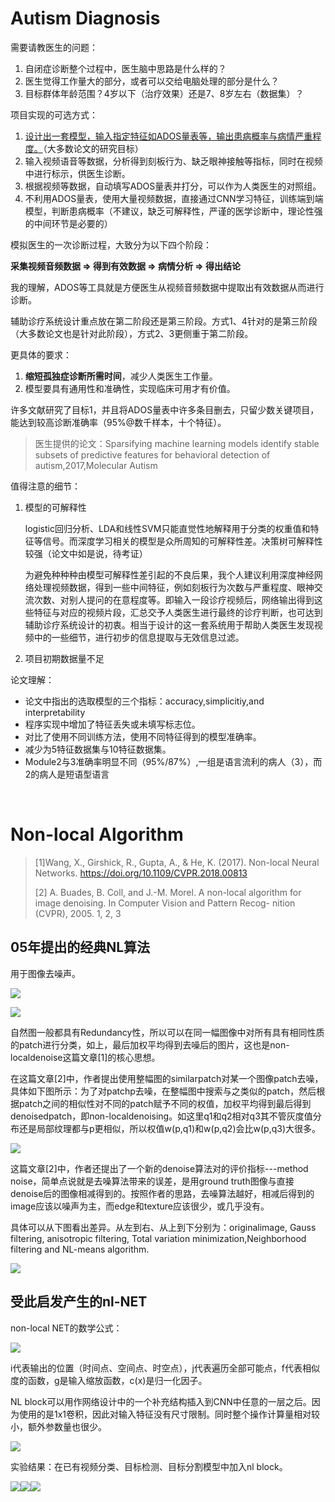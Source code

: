 # Autism Diagnosis

需要请教医生的问题：

1. 自闭症诊断整个过程中，医生脑中思路是什么样的？
2. 医生觉得工作量大的部分，或者可以交给电脑处理的部分是什么？
3. 目标群体年龄范围？4岁以下（治疗效果）还是7、8岁左右（数据集）？



项目实现的可选方式：

1. <u>设计出一套模型，输入指定特征如ADOS量表等，输出患病概率与病情严重程度。</u>（大多数论文的研究目标）
2. 输入视频语音等数据，分析得到刻板行为、缺乏眼神接触等指标，同时在视频中进行标示，供医生诊断。
3. 根据视频等数据，自动填写ADOS量表并打分，可以作为人类医生的对照组。
4. 不利用ADOS量表，使用大量视频数据，直接通过CNN学习特征，训练端到端模型，判断患病概率（不建议，缺乏可解释性，严谨的医学诊断中，理论性强的中间环节是必要的）



模拟医生的一次诊断过程，大致分为以下四个阶段：

**采集视频音频数据 => 得到有效数据 => 病情分析 => 得出结论**

我的理解，ADOS等工具就是方便医生从视频音频数据中提取出有效数据从而进行诊断。

辅助诊疗系统设计重点放在第二阶段还是第三阶段。方式1、4针对的是第三阶段（大多数论文也是针对此阶段），方式2、3更侧重于第二阶段。



更具体的要求：

1. **缩短孤独症诊断所需时间**，减少人类医生工作量。
2. 模型要具有通用性和准确性，实现临床可用才有价值。







许多文献研究了目标1，并且将ADOS量表中许多条目删去，只留少数关键项目，能达到较高诊断准确率（95%@数千样本，十个特征）。


> 医生提供的论文：Sparsifying machine learning models identify stable subsets of predictive features for behavioral detection of autism,2017,Molecular Autism







值得注意的细节：

1. 模型的可解释性

   logistic回归分析、LDA和线性SVM只能直觉性地解释用于分类的权重值和特征等信号。而深度学习相关的模型是众所周知的可解释性差。决策树可解释性较强（论文中如是说，待考证）

   为避免种种种由模型可解释性差引起的不良后果，我个人建议利用深度神经网络处理视频数据，得到一些中间特征，例如刻板行为次数与严重程度、眼神交流次数、对别人提问的在意程度等。即输入一段诊疗视频后，网络输出得到这些特征与对应的视频片段，汇总交予人类医生进行最终的诊疗判断，也可达到辅助诊疗系统设计的初衷。相当于设计的这一套系统用于帮助人类医生发现视频中的一些细节，进行初步的信息提取与无效信息过滤。
   

2. 项目初期数据量不足

    	





论文理解：

- 论文中指出的选取模型的三个指标：accuracy,simplicitiy,and interpretability
- 程序实现中增加了特征丢失或未填写标志位。
- 对比了使用不同训练方法，使用不同特征得到的模型准确率。
- 减少为5特征数据集与10特征数据集。
- Module2与3准确率明显不同（95%/87%）,一组是语言流利的病人（3），而2的病人是短语型语言




&nbsp;



# Non-local Algorithm

> [1]Wang, X., Girshick, R., Gupta, A., & He, K. (2017). Non-local Neural Networks. https://doi.org/10.1109/CVPR.2018.00813
>
> [2] A. Buades, B. Coll, and J.-M. Morel. A non-local algorithm for image denoising. In Computer Vision and Pattern Recog- nition (CVPR), 2005. 1, 2, 3

	

## 05年提出的经典NL算法

用于图像去噪声。

![](./1.jpg)

![](./2.jpg)

自然图一般都具有Redundancy性，所以可以在同一幅图像中对所有具有相同性质的patch进行分类，如上，最后加权平均得到去噪后的图片，这也是non-localdenoise这篇文章[1]的核心思想。



在这篇文章[2]中，作者提出使用整幅图的similarpatch对某一个图像patch去噪，具体如下图所示：为了对patchp去噪，在整幅图中搜索与之类似的patch，然后根据patch之间的相似性对不同的patch赋予不同的权值，加权平均得到最后得到denoisedpatch，即non-localdenoising。如这里q1和q2相对q3其不管灰度值分布还是局部纹理都与p更相似，所以权值w(p,q1)和w(p,q2)会比w(p,q3)大很多。

![](./3.jpg)

这篇文章[2]中，作者还提出了一个新的denoise算法对的评价指标---method noise，简单点说就是去噪算法带来的误差，是用ground truth图像与直接denoise后的图像相减得到的。按照作者的思路，去噪算法越好，相减后得到的image应该以噪声为主，而edge和texture应该很少，或几乎没有。

具体可以从下图看出差异。从左到右、从上到下分别为：originalimage, Gauss filtering, anisotropic filtering, Total variation minimization,Neighborhood filtering and NL-means algorithm.

![](./4.jpg)

## 受此启发产生的nl-NET


non-local NET的数学公式：

![](./6.jpg)

i代表输出的位置（时间点、空间点、时空点），j代表遍历全部可能点，f代表相似度的函数，g是输入缩放函数，c(x)是归一化因子。

NL block可以用作网络设计中的一个补充结构插入到CNN中任意的一层之后。因为使用的是1x1卷积，因此对输入特征没有尺寸限制。同时整个操作计算量相对较小，额外参数量也很少。

![](./5.jpg)

实验结果：在已有视频分类、目标检测、目标分割模型中加入nl block。

![](./7.jpg)![](./8.jpg)![](./9.jpg)
